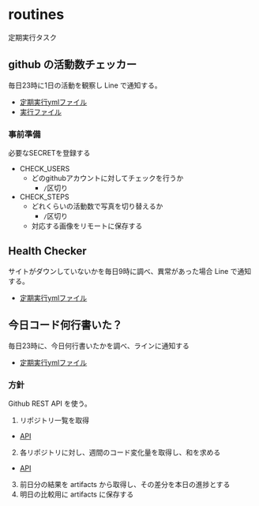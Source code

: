 # routines
定期実行タスク

## github の活動数チェッカー
毎日23時に1日の活動を観察し Line で通知する。

- [定期実行ymlファイル](.github/workflows/action-checker.yml)
- [実行ファイル](action_checker/events.py)

### 事前準備
必要なSECRETを登録する

- CHECK_USERS
  - どのgithubアカウントに対してチェックを行うか
    - `/`区切り
- CHECK_STEPS
  - どれくらいの活動数で写真を切り替えるか
    - `/`区切り
  - 対応する画像をリモートに保存する


## Health Checker
サイトがダウンしていないかを毎日9時に調べ、異常があった場合 Line で通知する。

- [定期実行ymlファイル](.github/workflows/my_site-health-checker.yml)


## 今日コード何行書いた？
毎日23時に、今日何行書いたかを調べ、ラインに通知する

- [定期実行ymlファイル](.github/workflows/num_codes.yml)

### 方針
Github REST API を使う。

1. リポジトリ一覧を取得
  - [API](https://docs.github.com/ja/rest/repos/repos#list-repositories-for-the-authenticated-user)
2. 各リポジトリに対し、週間のコード変化量を取得し、和を求める
  - [API](https://docs.github.com/ja/rest/metrics/statistics#get-the-weekly-commit-activity)
3. 前日分の結果を artifacts から取得し、その差分を本日の進捗とする
4. 明日の比較用に artifacts に保存する
